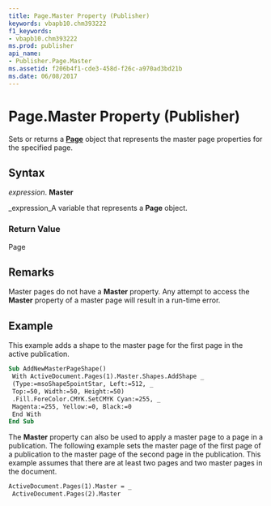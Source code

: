 ```yaml
---
title: Page.Master Property (Publisher)
keywords: vbapb10.chm393222
f1_keywords:
- vbapb10.chm393222
ms.prod: publisher
api_name:
- Publisher.Page.Master
ms.assetid: f206b4f1-cde3-458d-f26c-a970ad3bd21b
ms.date: 06/08/2017
---
```



# Page.Master Property (Publisher)

Sets or returns a  **[Page](Publisher.Page.md)** object that represents the master page properties for the specified page.


## Syntax

 _expression_. **Master**

 _expression_A variable that represents a  **Page** object.


### Return Value

Page


## Remarks

Master pages do not have a  **Master** property. Any attempt to access the **Master** property of a master page will result in a run-time error.


## Example

This example adds a shape to the master page for the first page in the active publication.


```vb
Sub AddNewMasterPageShape() 
 With ActiveDocument.Pages(1).Master.Shapes.AddShape _ 
 (Type:=msoShape5pointStar, Left:=512, _ 
 Top:=50, Width:=50, Height:=50) 
 .Fill.ForeColor.CMYK.SetCMYK Cyan:=255, _ 
 Magenta:=255, Yellow:=0, Black:=0 
 End With 
End Sub
```

The  **Master** property can also be used to apply a master page to a page in a publication. The following example sets the master page of the first page of a publication to the master page of the second page in the publication. This example assumes that there are at least two pages and two master pages in the document.




```vb
ActiveDocument.Pages(1).Master = _ 
 ActiveDocument.Pages(2).Master
```


